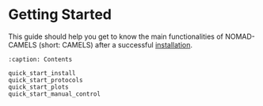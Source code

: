 # Getting Started
This guide should help you get to know the main functionalities of NOMAD-CAMELS (short: CAMELS) after a successful [installation](https://fau-lap.github.io/NOMAD-CAMELS/docs/installation.html).

```{toctree}
:caption: Contents

quick_start_install
quick_start_protocols
quick_start_plots
quick_start_manual_control
```
